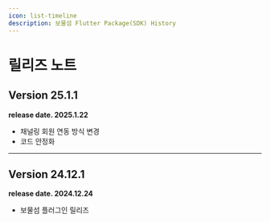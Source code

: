 ```yaml
---
icon: list-timeline
description: 보물섬 Flutter Package(SDK) History
---
```


# 릴리즈 노트

## Version 25.1.1

**release date. 2025.1.22**

* 채널링 회원 연동 방식 변경
* 코드 안정화

***

## Version 24.12.1

**release date. 2024.12.24**

* 보물섬 플러그인 릴리즈
